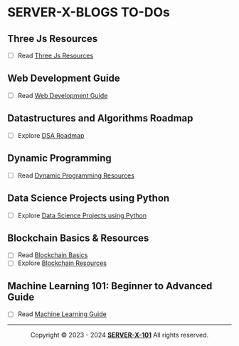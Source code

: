 # SERVER-X-BLOGS TO-DOs

## Three Js Resources
- [ ] Read [Three Js Resources](./Three-Js-Resources.md)

## Web Development Guide
- [ ] Read [Web Development Guide](./Web-dev-Guide.md)

## Datastructures and Algorithms Roadmap
- [ ] Explore [DSA Roadmap](https://github.com/SERVER-X-101/DSA-BASIC-TO-ADVANCED)

## Dynamic Programming
- [ ] Read [Dynamic Programming Resources](https://github.com/SERVER-X-101/SERVER-X-BLOGS/blob/main/Dynamic-Programming-Resources.md)

## Data Science Projects using Python
- [ ] Explore [Data Science Projects using Python](https://github.com/SERVER-X-101/SERVER-X-BLOGS/blob/main/Datascience.md)

## Blockchain Basics & Resources
- [ ] Read [Blockchain Basics](https://github.com/SERVER-X-101/SERVER-X-BLOGS/blob/main/Blockchain/Blockchain-Basics.md)
- [ ] Explore [Blockchain Resources](https://github.com/SERVER-X-101/SERVER-X-BLOGS/blob/main/Blockchain/Blockchain-Resources.md)

## Machine Learning 101: Beginner to Advanced Guide
- [ ] Read [Machine Learning Guide](https://github.com/SERVER-X-101/SERVER-X-BLOGS/blob/main/Blockchain-basics.md)

---

<p align="center">
  Copyright © 2023 - 2024 <b><a href="https://github.com/SERVER-X-101">SERVER-X-101</a></b> All rights reserved. <br/>
</p>

<!-- -->
<!-- -->
<!-- -->
